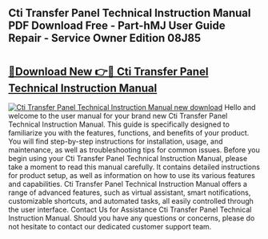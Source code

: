 ## Cti Transfer Panel Technical Instruction Manual PDF Download Free - Part-hMJ User Guide Repair - Service Owner Edition 08J85

# <h2><a href="http://cf2910.oget.top/?id=Cti+Transfer+Panel+Technical+Instruction+Manual">🔗Download New 👉🔴 Cti Transfer Panel Technical Instruction Manual</a></h2>

[![Cti Transfer Panel Technical Instruction Manual new download](https://i.imgur.com/5g1atiW.png)](http://cf2910.oget.top/?id=Cti+Transfer+Panel+Technical+Instruction+Manual)
Hello and welcome to the user manual for your brand new Cti Transfer Panel Technical Instruction Manual. This guide is specifically designed to familiarize you with the features, functions, and benefits of your product. You will find step-by-step instructions for installation, usage, and maintenance, as well as troubleshooting tips for common issues. Before you begin using your Cti Transfer Panel Technical Instruction Manual, please take a moment to read this manual carefully. It contains detailed instructions for product setup, as well as information on how to use its various features and capabilities. Cti Transfer Panel Technical Instruction Manual offers a range of advanced features, such as virtual assistant, smart notifications, customizable shortcuts, and automated tasks, all easily controlled through the user interface. Contact Us for Assistance Cti Transfer Panel Technical Instruction Manual. Should you have any questions or concerns, please do not hesitate to contact our dedicated customer support team.
